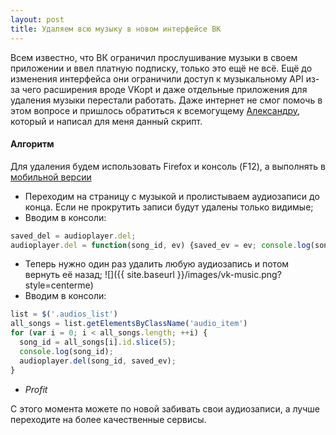 ```yaml
---
layout: post
title: Удаляем всю музыку в новом интерфейсе ВК
---
```


Всем известно, что ВК ограничил прослушивание музыки в своем приложении и ввел платную подписку, только это ещё не всё. Ещё до изменения интерфейса они ограничили доступ к музыкальному API из-за чего расширения вроде VKopt и даже отдельные приложения для удаления музыки перестали работать. Даже интернет не смог помочь в этом вопросе и пришлось обратиться к всемогущему [Александру](https://vk.com/id23629408), который и написал для меня данный скрипт.

#### Алгоритм
Для удаления будем использовать Firefox и консоль (F12), а выполнять в [мобильной версии](m.vk.com/audio)
- Переходим на страницу с музыкой и пролистываем аудиозаписи до конца. Если не прокрутить записи будут удалены только видимые;
- Вводим в консоли:
```javascript
saved_del = audioplayer.del;
audioplayer.del = function(song_id, ev) {saved_ev = ev; console.log(song_id, ev); saved_del(song_id, ev); };
```
- Теперь нужно один раз удалить любую аудиозапись и потом вернуть её назад;
![]({{ site.baseurl }}/images/vk-music.png?style=centerme)
- Вводим в консоли:
```javascript
list = $('.audios_list')
all_songs = list.getElementsByClassName('audio_item')
for (var i = 0; i < all_songs.length; ++i) {
  song_id = all_songs[i].id.slice(5);
  console.log(song_id);
  audioplayer.del(song_id, saved_ev);
}
```
- *Profit*

С этого момента можете по новой забивать свои аудиозаписи, а лучше переходите на более качественные сервисы.